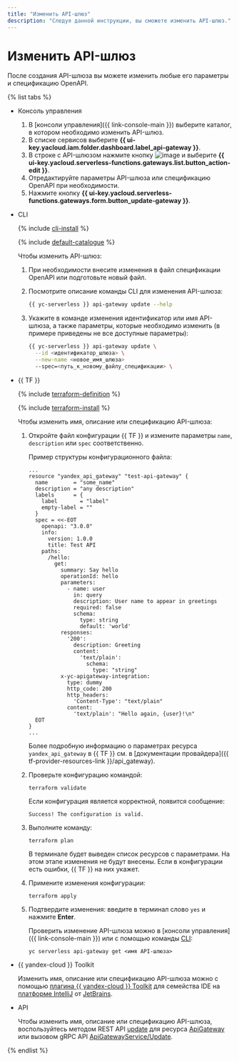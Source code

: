 ```yaml
---
title: "Изменить API-шлюз"
description: "Следуя данной инструкции, вы сможете изменить API-шлюз."
---
```


# Изменить API-шлюз

После создания API-шлюза вы можете изменить любые его параметры и спецификацию OpenAPI.

{% list tabs %}

- Консоль управления

    1. В [консоли управления]({{ link-console-main }}) выберите каталог, в котором необходимо изменить API-шлюз.
    1. В списке сервисов выберите **{{ ui-key.yacloud.iam.folder.dashboard.label_api-gateway }}**.
    1. В строке с API-шлюзом нажмите кнопку ![image](../../_assets/console-icons/ellipsis.svg) и выберите **{{ ui-key.yacloud.serverless-functions.gateways.list.button_action-edit }}**.
    1. Отредактируйте параметры API-шлюза или спецификацию OpenAPI при необходимости.
    1. Нажмите кнопку **{{ ui-key.yacloud.serverless-functions.gateways.form.button_update-gateway }}**.

- CLI

    {% include [cli-install](../../_includes/cli-install.md) %}

    {% include [default-catalogue](../../_includes/default-catalogue.md) %}

    Чтобы изменить API-шлюз:

    1. При необходимости внесите изменения в файл спецификации OpenAPI или подготовьте новый файл.
    1. Посмотрите описание команды CLI для изменения API-шлюза:

        ```bash
        {{ yc-serverless }} api-gateway update --help
        ```

    1. Укажите в команде изменения идентификатор или имя API-шлюза, а также параметры, которые необходимо изменить (в примере приведены не все доступные параметры):

        ```bash
        {{ yc-serverless }} api-gateway update \
          --id <идентификатор_шлюза> \
          --new-name <новое_имя_шлюза>
          --spec=<путь_к_новому_файлу_спецификации> \
        ```

- {{ TF }}

  {% include [terraform-definition](../../_tutorials/terraform-definition.md) %}

  {% include [terraform-install](../../_includes/terraform-install.md) %}

  Чтобы изменить имя, описание или спецификацию API-шлюза:

  1. Откройте файл конфигурации {{ TF }} и измените параметры `name`, `description` или `spec` соответственно.

     Пример структуры конфигурационного файла:

     ```hcl
     ...
     resource "yandex_api_gateway" "test-api-gateway" {
       name        = "some_name"
       description = "any description"
       labels      = {
         label       = "label"
         empty-label = ""
       }
       spec = <<-EOT
         openapi: "3.0.0"
         info:
           version: 1.0.0
           title: Test API
         paths:
           /hello:
             get:
               summary: Say hello
               operationId: hello
               parameters:
                 - name: user
                   in: query
                   description: User name to appear in greetings
                   required: false
                   schema:
                     type: string
                     default: 'world'
               responses:
                 '200':
                   description: Greeting
                   content:
                     'text/plain':
                       schema:
                         type: "string"
               x-yc-apigateway-integration:
                 type: dummy
                 http_code: 200
                 http_headers:
                   'Content-Type': "text/plain"
                 content:
                   'text/plain': "Hello again, {user}!\n"
       EOT
     }
     ...
     ```

     Более подробную информацию о параметрах ресурса `yandex_api_gateway` в {{ TF }} см. в [документации провайдера]({{ tf-provider-resources-link }}/api_gateway).

  1. Проверьте конфигурацию командой:

     ```
     terraform validate
     ```
     
     Если конфигурация является корректной, появится сообщение:
     
     ```
     Success! The configuration is valid.
     ```

  1. Выполните команду:

     ```
     terraform plan
     ```
  
     В терминале будет выведен список ресурсов с параметрами. На этом этапе изменения не будут внесены. Если в конфигурации есть ошибки, {{ TF }} на них укажет.

  1. Примените изменения конфигурации:

     ```
     terraform apply
     ```
     
  1. Подтвердите изменения: введите в терминал слово `yes` и нажмите **Enter**.

     Проверить изменение API-шлюза можно в [консоли управления]({{ link-console-main }}) или с помощью команды [CLI](../../cli/quickstart.md):

     ```
     yc serverless api-gateway get <имя API-шлюза>
     ```


- {{ yandex-cloud }} Toolkit

  Изменить имя, описание или спецификацию API-шлюза можно с помощью [плагина {{ yandex-cloud }} Toolkit](https://github.com/yandex-cloud/ide-plugin-jetbrains) для семейства IDE на [платформе IntelliJ](https://www.jetbrains.com/ru-ru/opensource/idea/) от [JetBrains](https://www.jetbrains.com/).


- API

  Чтобы изменить имя, описание или спецификацию API-шлюза, воспользуйтесь методом REST API [update](../apigateway/api-ref/ApiGateway/update.md) для ресурса [ApiGateway](../apigateway/api-ref/ApiGateway/index.md) или вызовом gRPC API [ApiGatewayService/Update](../apigateway/api-ref/grpc/apigateway_service.md#Update).

{% endlist %}
